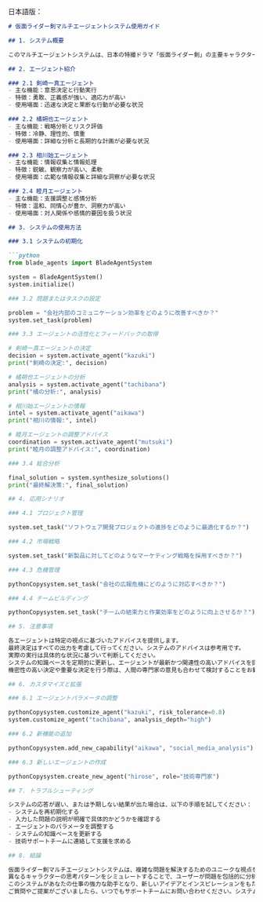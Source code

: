 日本語版：

```markdown
# 仮面ライダー剣マルチエージェントシステム使用ガイド

## 1. システム概要

このマルチエージェントシステムは、日本の特撮ドラマ「仮面ライダー剣」の主要キャラクターに基づいて設計されており、多角的な問題解決と意思決定支援ツールを提供することを目的としています。システムには4つのコアエージェントが含まれており、各エージェントはドラマのキャラクターの特徴と能力をシミュレートし、ユーザーが複雑な問題や状況を処理するのを支援します。

## 2. エージェント紹介

### 2.1 剣崎一真エージェント
- 主な機能：意思決定と行動実行
- 特徴：勇敢、正義感が強い、適応力が高い
- 使用場面：迅速な決定と果断な行動が必要な状況

### 2.2 橘朔也エージェント
- 主な機能：戦略分析とリスク評価
- 特徴：冷静、理性的、慎重
- 使用場面：詳細な分析と長期的な計画が必要な状況

### 2.3 相川始エージェント
- 主な機能：情報収集と情報処理
- 特徴：鋭敏、観察力が高い、柔軟
- 使用場面：広範な情報収集と詳細な洞察が必要な状況

### 2.4 睦月エージェント
- 主な機能：支援調整と感情分析
- 特徴：温和、同情心が豊か、洞察力が高い
- 使用場面：対人関係や感情的要因を扱う状況

## 3. システムの使用方法

### 3.1 システムの初期化

```python
from blade_agents import BladeAgentSystem

system = BladeAgentSystem()
system.initialize()

### 3.2 問題またはタスクの設定

problem = "会社内部のコミュニケーション効率をどのように改善すべきか？"
system.set_task(problem)

### 3.3 エージェントの活性化とフィードバックの取得

# 剣崎一真エージェントの決定
decision = system.activate_agent("kazuki")
print("剣崎の決定:", decision)

# 橘朔也エージェントの分析
analysis = system.activate_agent("tachibana")
print("橘の分析:", analysis)

# 相川始エージェントの情報
intel = system.activate_agent("aikawa")
print("相川の情報:", intel)

# 睦月エージェントの調整アドバイス
coordination = system.activate_agent("mutsuki")
print("睦月の調整アドバイス:", coordination)

### 3.4 総合分析

final_solution = system.synthesize_solutions()
print("最終解決策:", final_solution)

## 4. 応用シナリオ

### 4.1 プロジェクト管理

system.set_task("ソフトウェア開発プロジェクトの進捗をどのように最適化するか？")

### 4.2 市場戦略

system.set_task("新製品に対してどのようなマーケティング戦略を採用すべきか？")

### 4.3 危機管理

pythonCopysystem.set_task("会社の広報危機にどのように対応すべきか？")

### 4.4 チームビルディング

pythonCopysystem.set_task("チームの結束力と作業効率をどのように向上させるか？")

## 5. 注意事項

各エージェントは特定の視点に基づいたアドバイスを提供します。
最終決定はすべての出力を考慮して行ってください。システムのアドバイスは参考用です。
実際の実行は具体的な状況に基づいて判断してください。
システムの知識ベースを定期的に更新し、エージェントが最新かつ関連性の高いアドバイスを提供できるようにしてください。
機密性の高い決定や重要な決定を行う際は、人間の専門家の意見も合わせて検討することをお勧めします。

## 6. カスタマイズと拡張

### 6.1 エージェントパラメータの調整

pythonCopysystem.customize_agent("kazuki", risk_tolerance=0.8)
system.customize_agent("tachibana", analysis_depth="high")

### 6.2 新機能の追加

pythonCopysystem.add_new_capability("aikawa", "social_media_analysis")

### 6.3 新しいエージェントの作成

pythonCopysystem.create_new_agent("hirose", role="技術専門家")

## 7. トラブルシューティング

システムの応答が遅い、または予期しない結果が出た場合は、以下の手順を試してください：
- システムを再初期化する
- 入力した問題の説明が明確で具体的かどうかを確認する
- エージェントのパラメータを調整する
- システムの知識ベースを更新する
- 技術サポートチームに連絡して支援を求める

## 8. 結論

仮面ライダー剣マルチエージェントシステムは、複雑な問題を解決するためのユニークな視点を提供します。
異なるキャラクターの思考パターンをシミュレートすることで、ユーザーが問題を包括的に分析し、より綿密な決定を下すのを支援します。
このシステムがあなたの仕事の強力な助手となり、新しいアイデアとインスピレーションをもたらすことを願っています。
ご質問やご提案がございましたら、いつでもサポートチームにお問い合わせください。システムの使用が楽しいものになりますように！
```